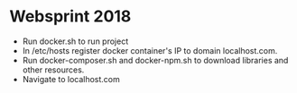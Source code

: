# Websprint 2018

- Run docker.sh to run project
- In /etc/hosts register docker container's IP to domain localhost.com.
- Run docker-composer.sh and docker-npm.sh to download libraries and other resources.
- Navigate to localhost.com

